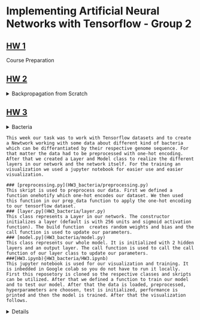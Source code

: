 # Implementing Artificial Neural Networks with Tensorflow - Group 2


## [HW 1](course_prep)
Course Preparation


## [HW 2](backprop_from_scratch)
<details>
  <summary>Backpropagation from Scratch</summary>

  This week our task was to implement a MLP from scratch. We did so and used different classes and skripts for our Dataset, Functions, Perceptron, training and a Jupyter Notebook for visualization. 
  
  We have created a quite sofisticated fully connected MLP. You can chose as many input, output neurons, and hidden layers as you want as well as adjusting the hiddenlayer width freely.
  You can even specify different activation functions for the input, hidden and output neurons.
  We also visualized every possible logical gate as well as a live training visualization of our network.
  ### [dataset.py](backprop_from_scratch/dataset.py)
  Provides the inputs with the labels. Can be choosen between and, or, nand. nor, xor depending on the given parameter (standard is xor).
  ### [eval.py](backprop_from_scratch/eval.py)
  Contains methods to calculate sigmoid, sigmoidprime, squarred error and accuracy.
  
  ### [perceptron.py](backprop_from_scratch/perceptron.py)
  Represents a single instance of one Perceptron with methods to calculate a forward step with activateion funciton sigmoid as well as an update method to update the parameters of the respective Perceptron instance. Perceptron is initialized with a learning rate of 1, activation function of sigmoid and activation functions derivative of sigmoidprime. Other activation function or lerning rate could be choosen if needed.
  
  ### [mlp.py](backprop_from_scratch/mlp.py)
  Represents our MLP. The constructor initializes our mlp and there are additional methods for passing the inputs through the network and another method to update the parameters. The MLP is initilized with 2 input units, 1 output neuron and 4 neurons in 2 hidden layers. The global lerning rate is 1 and the activateion function is sigmoid again. These parameters can be changed (e.g. more hidden layers or more neurons in it) if necessary. 
  
  ### [training.py](backprop_from_scratch/training.py)
  This script contains functions to train our MLP. There is an epoch function wich passes the input through our network as well as a training function (which is also used for visualization. Also there is a function used for our live training in [visualization.ipynb](backprop_from_scratch/visualization.ipynb).
  
  ### [visualization.ipynb](backprop_from_scratch/visualization.ipynb)
  This notebook is used to visualize the training and output of our network. We visualize different logical gates as well as a live training of our network.

</details>


## [HW 3](HW3_bacteria)
<details>
  <summary>Bacteria<summary>
    
    This week our task was to work with Tensorflow datasets and to create a Newtwork working with some data about different kind of bacteria which can be differantiated by their respective genome sequence. For that matter the data had to be preprocessed with one-hot encoding. After that we created a Layer and Model class to realize the different layers in our network and the network itself. For the training an visualization we used a jupyter notebook for easier use and easier visualization.
    
    ### [preprocessing.py](HW3_bacteria/preprocessing.py)
    This skript is used to preprocess our data. First we defined a function onehotify which one-hot encodes our dataset. We then used this function in our prep_data function to apply the one-hot encoding to our tensorflow dataset.
    ### [layer.py](HW3_bacteria/layer.py)
    This class represents a Layer in our network. The constructor initializes a layer (default is with 256 units and sigmoid activation function). The build function  creates random weights and bias and the call function is used to update our parameters. 
    ### [model.py](HW3_bacteria/model.py)
    This class represents our whole model. It is initialized with 2 hidden layers and an output layer. The call function is used to call the call function of our layer class to update our parameters.
    ###[HW3.ipynb){HW3_bacteria/HW3.ipynb)
    This jupyter notebook is used for our visualization and training. It is inbedded in Google colab so you do not have to run it locally. First this reposetory is cloned so the respective classes and skripts can be utilized. After that we defined a function to train our model and to test our model. After that the data is loaded, preprocessed, hyperparameters are choosen, test is initialized, performance is printed and then the model is trained. After that the visualization follows.
    
<details>
